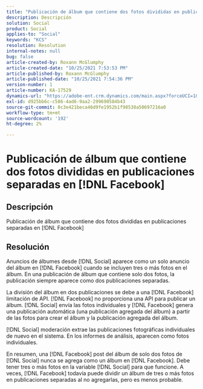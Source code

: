 ```yaml
---
title: "Publicación de álbum que contiene dos fotos divididas en publicaciones separadas en [!DNL Facebook]"
description: Descripción
solution: Social
product: Social
applies-to: "Social"
keywords: "KCS"
resolution: Resolution
internal-notes: null
bug: false
article-created-by: Roxann McGlumphy
article-created-date: "10/25/2021 7:53:53 PM"
article-published-by: Roxann McGlumphy
article-published-date: "10/25/2021 7:54:36 PM"
version-number: 1
article-number: KA-17529
dynamics-url: "https://adobe-ent.crm.dynamics.com/main.aspx?forceUCI=1&pagetype=entityrecord&etn=knowledgearticle&id=1b947846-cd35-ec11-b6e6-000d3a3485ea"
exl-id: d925bb6c-c586-4ad6-9aa2-299690584b43
source-git-commit: 0c3e421beca46d9fe1952b1f98538a50697216a0
workflow-type: tm+mt
source-wordcount: '192'
ht-degree: 2%

---
```


# Publicación de álbum que contiene dos fotos divididas en publicaciones separadas en [!DNL Facebook]

## Descripción

Publicación de álbum que contiene dos fotos divididas en publicaciones separadas en [!DNL Facebook]

## Resolución


Anuncios de álbumes desde [!DNL Social] aparece como un solo anuncio del álbum en [!DNL Facebook] cuando se incluyen tres o más fotos en el álbum. En una publicación de álbum que contiene solo dos fotos, la publicación siempre aparece como dos publicaciones separadas.

La división del álbum en dos publicaciones se debe a una [!DNL Facebook] limitación de API. [!DNL Facebook] no proporciona una API para publicar un álbum. [!DNL Social] envía las fotos individuales y [!DNL Facebook] genera una publicación automática (una publicación agregada del álbum) a partir de las fotos para crear el álbum y la publicación agregada del álbum.

[!DNL Social] moderación extrae las publicaciones fotográficas individuales de nuevo en el sistema. En los informes de análisis, aparecen como fotos individuales.

En resumen, una [!DNL Facebook] post del álbum de solo dos fotos de [!DNL Social] nunca se agrega como un álbum en [!DNL Facebook]. Debe tener tres o más fotos en la variable [!DNL Social] para que funcione. A veces, [!DNL Facebook] todavía puede dividir un álbum de tres o más fotos en publicaciones separadas al no agregarlas, pero es menos probable.
